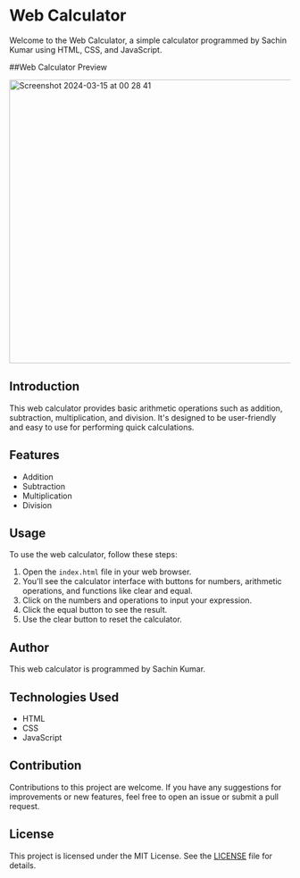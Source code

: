 # Web Calculator

Welcome to the Web Calculator, a simple calculator programmed by Sachin Kumar using HTML, CSS, and JavaScript.

##Web Calculator Preview

<img width="508" alt="Screenshot 2024-03-15 at 00 28 41" src="https://github.com/sachin7070/Web-calculator/assets/94534696/63a26324-cf5d-466f-b000-59be49351ca9">



## Introduction

This web calculator provides basic arithmetic operations such as addition, subtraction, multiplication, and division. It's designed to be user-friendly and easy to use for performing quick calculations.

## Features

- Addition
- Subtraction
- Multiplication
- Division

## Usage

To use the web calculator, follow these steps:

1. Open the `index.html` file in your web browser.
2. You'll see the calculator interface with buttons for numbers, arithmetic operations, and functions like clear and equal.
3. Click on the numbers and operations to input your expression.
4. Click the equal button to see the result.
5. Use the clear button to reset the calculator.

## Author

This web calculator is programmed by Sachin Kumar.

## Technologies Used

- HTML
- CSS
- JavaScript

## Contribution

Contributions to this project are welcome. If you have any suggestions for improvements or new features, feel free to open an issue or submit a pull request.

## License

This project is licensed under the MIT License. See the [LICENSE](LICENSE) file for details.
